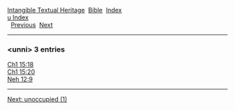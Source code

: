 [Intangible Textual Heritage](../../index)  [Bible](../index) 
[Index](index)   
[u Index](_u_)  
  [Previous](c11948)  [Next](c11950) 

------------------------------------------------------------------------

### &lt;unni&gt; 3 entries

[Ch1 15:18](../kjv/ch1015.htm#018)  
[Ch1 15:20](../kjv/ch1015.htm#020)  
[Neh 12:9](../kjv/neh012.htm#009)  

------------------------------------------------------------------------

[Next: unoccupied (1)](c11950)
